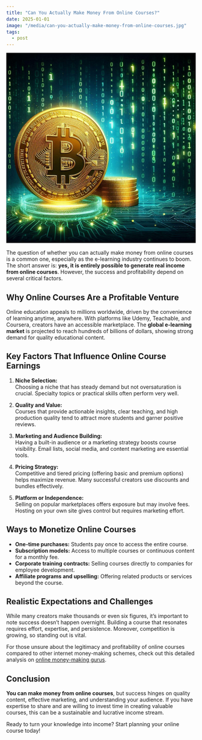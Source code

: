 ```yaml
---
title: "Can You Actually Make Money From Online Courses?"
date: 2025-01-01
image: "/media/can-you-actually-make-money-from-online-courses.jpg"
tags:
  - post
---
```


![Can You Actually Make Money From Online Courses?](/media/can-you-actually-make-money-from-online-courses.jpg)

The question of whether you can actually make money from online courses is a common one, especially as the e-learning industry continues to boom. The short answer is: **yes, it is entirely possible to generate real income from online courses**. However, the success and profitability depend on several critical factors.

## Why Online Courses Are a Profitable Venture

Online education appeals to millions worldwide, driven by the convenience of learning anytime, anywhere. With platforms like Udemy, Teachable, and Coursera, creators have an accessible marketplace. The **global e-learning market** is projected to reach hundreds of billions of dollars, showing strong demand for quality educational content.

## Key Factors That Influence Online Course Earnings

1. **Niche Selection:**  
   Choosing a niche that has steady demand but not oversaturation is crucial. Specialty topics or practical skills often perform very well.

2. **Quality and Value:**  
   Courses that provide actionable insights, clear teaching, and high production quality tend to attract more students and garner positive reviews.

3. **Marketing and Audience Building:**  
   Having a built-in audience or a marketing strategy boosts course visibility. Email lists, social media, and content marketing are essential tools.

4. **Pricing Strategy:**  
   Competitive and tiered pricing (offering basic and premium options) helps maximize revenue. Many successful creators use discounts and bundles effectively.

5. **Platform or Independence:**  
   Selling on popular marketplaces offers exposure but may involve fees. Hosting on your own site gives control but requires marketing effort.

## Ways to Monetize Online Courses

- **One-time purchases:** Students pay once to access the entire course.
- **Subscription models:** Access to multiple courses or continuous content for a monthly fee.
- **Corporate training contracts:** Selling courses directly to companies for employee development.
- **Affiliate programs and upselling:** Offering related products or services beyond the course.

## Realistic Expectations and Challenges

While many creators make thousands or even six figures, it’s important to note success doesn’t happen overnight. Building a course that resonates requires effort, expertise, and persistence. Moreover, competition is growing, so standing out is vital.

For those unsure about the legitimacy and profitability of online courses compared to other internet money-making schemes, check out this detailed analysis on [online money-making gurus](https://supertotallyawesome.com/posts/make-money-online-gurus/).

## Conclusion

**You can make money from online courses**, but success hinges on quality content, effective marketing, and understanding your audience. If you have expertise to share and are willing to invest time in creating valuable courses, this can be a sustainable and lucrative income stream.

Ready to turn your knowledge into income? Start planning your online course today!

